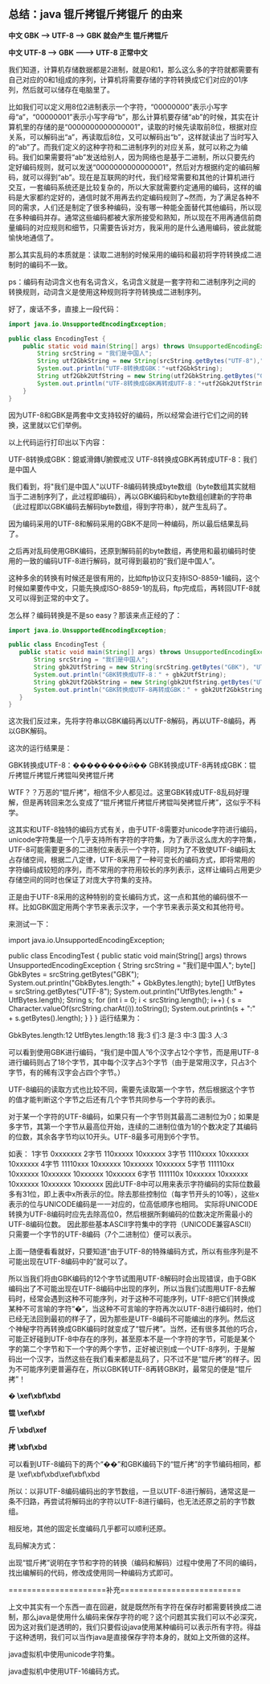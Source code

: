 ## 总结：java  锟斤拷锟斤拷锟斤 的由来



**中文   GBK --> UTF-8 --> GBK       就会产生 锟斤拷锟斤**

**中文  UTF-8 --> GBK ---> UTF-8    正常中文**



我们知道，计算机存储数据都是2进制，就是0和1，那么这么多的字符就都需要有自己对应的0和1组成的序列，计算机将需要存储的字符转换成它们对应的01序列，然后就可以储存在电脑里了。

 

比如我们可以定义用8位2进制表示一个字符，“00000000”表示小写字母“a”，“00000001”表示小写字母“b”，那么计算机要存储“ab”的时候，其实在计算机里的存储的是“0000000000000001”，读取的时候先读取前8位，根据对应关系，可以解码出“a”，再读取后8位，又可以解码出“b”，这样就读出了当时写入的“ab”了。而我们定义的这种字符和二进制序列的对应关系，就可以称之为编码。我们如果需要将“ab”发送给别人，因为网络也是基于二进制，所以只要先约定好编码规则，就可以发送“0000000000000001”，然后对方根据约定的编码解码，就可以得到“ab”。现在是互联网的时代，我们经常需要和其他的计算机进行交互，一套编码系统还是比较复杂的，所以大家就需要约定通用的编码，这样的编码是大家都约定好的，通信时就不用再去约定编码规则了~然而，为了满足各种不同的需求，人们还是制定了很多种编码，没有哪一种能全面替代其他编码，所以现在多种编码并存。通常这些编码都被大家所接受和熟知，所以现在不用再通信前商量编码的对应规则和细节，只需要告诉对方，我采用的是什么通用编码，彼此就能愉快地通信了。

 

那么其实乱码的本质就是：读取二进制的时候采用的编码和最初将字符转换成二进制时的编码不一致。

 

ps：编码有动词含义也有名词含义，名词含义就是一套字符和二进制序列之间的转换规则，动词含义是使用这种规则将字符转换成二进制序列。

 

好了，废话不多，直接上一段代码：

 

```java
import java.io.UnsupportedEncodingException;

public class EncodingTest {
	public static void main(String[] args) throws UnsupportedEncodingException {
		String srcString = "我们是中国人";
		String utf2GbkString = new String(srcString.getBytes("UTF-8"),"GBK");
		System.out.println("UTF-8转换成GBK："+utf2GbkString);
		String utf2Gbk2UtfString = new String(utf2GbkString.getBytes("GBK"),"UTF-8");
		System.out.println("UTF-8转换成GBK再转成UTF-8："+utf2Gbk2UtfString);
	}
}
```




因为UTF-8和GBK是两套中文支持较好的编码，所以经常会进行它们之间的转换，这里就以它们举例。

以上代码运行打印出以下内容：

 

UTF-8转换成GBK：鎴戜滑鏄腑鍥戒汉
UTF-8转换成GBK再转成UTF-8：我们是中国人

 

我们看到，将"我们是中国人"以UTF-8编码转换成byte数组（byte数组其实就相当于二进制序列了，此过程即编码），再以GBK编码和byte数组创建新的字符串（此过程即以GBK编码去解码byte数组，得到字符串），就产生乱码了。

因为编码采用的UTF-8和解码采用的GBK不是同一种编码，所以最后结果乱码了。

之后再对乱码使用GBK编码，还原到解码前的byte数组，再使用和最初编码时使用的一致的编码UTF-8进行解码，就可得到最初的“我们是中国人”。

这种多余的转换有时候还是很有用的，比如ftp协议只支持ISO-8859-1编码，这个时候如果要传中文，只能先换成ISO-8859-1的乱码，ftp完成后，再转回UTF-8就又可以得到正常的中文了。

 

怎么样？编码转换是不是so easy？那该来点正经的了：

 ```java
 import java.io.UnsupportedEncodingException;
 
 public class EncodingTest {
 	public static void main(String[] args) throws UnsupportedEncodingException {
 		String srcString = "我们是中国人";
 		String gbk2UtfString = new String(srcString.getBytes("GBK"), "UTF-8");
 		System.out.println("GBK转换成UTF-8：" + gbk2UtfString);
 		String gbk2Utf2GbkString = new String(gbk2UtfString.getBytes("UTF-8"), "GBK");
 		System.out.println("GBK转换成UTF-8再转成GBK：" + gbk2Utf2GbkString);
 	}
 }
 ```



这次我们反过来，先将字符串以GBK编码再以UTF-8解码，再以UTF-8编码，再以GBK解码。

 

这次的运行结果是：

 

GBK转换成UTF-8：��������й��
GBK转换成UTF-8再转成GBK：锟斤拷锟斤拷锟斤拷锟叫癸拷锟斤拷

 

WTF？？万恶的“锟斤拷”，相信不少人都见过。这里GBK转成UTF-8乱码好理解，但是再转回来怎么变成了“锟斤拷锟斤拷锟斤拷锟叫癸拷锟斤拷”，这似乎不科学。

这其实和UTF-8独特的编码方式有关，由于UTF-8需要对unicode字符进行编码，unicode字符集是一个几乎支持所有字符的字符集，为了表示这么庞大的字符集，UTF-8可能需要更多的二进制位来表示一个字符，同时为了不致使UTF-8编码太占存储空间，根据二八定律，UTF-8采用了一种可变长的编码方式，即将常用的字符编码成较短的序列，而不常用的字符用较长的序列表示，这样让编码占用更少存储空间的同时也保证了对庞大字符集的支持。

正是由于UTF-8采用的这种特别的变长编码方式，这一点和其他的编码很不一样。比如GBK固定用两个字节来表示汉字，一个字节来表示英文和其他符号。

来测试一下：

import java.io.UnsupportedEncodingException;

public class EncodingTest {
	public static void main(String[] args) throws UnsupportedEncodingException {
		String srcString = "我们是中国人";
		byte[] GbkBytes = srcString.getBytes("GBK");
		System.out.println("GbkBytes.length:" + GbkBytes.length);
		byte[] UtfBytes = srcString.getBytes("UTF-8");
		System.out.println("UtfBytes.length:" + UtfBytes.length);
		String s;
		for (int i = 0; i < srcString.length(); i++) {
			s = Character.valueOf(srcString.charAt(i)).toString();
			System.out.println(s + ":" + s.getBytes().length);
		}
	}
}
运行结果为：

 

GbkBytes.length:12
UtfBytes.length:18
我:3
们:3
是:3
中:3
国:3
人:3

 

可以看到使用GBK进行编码，“我们是中国人”6个汉字占12个字节，而是用UTF-8进行编码则占了18个字节，其中每个汉字占3个字节（由于是常用汉字，只占3个字节，有的稀有汉字会占四个字节。）

UTF-8编码的读取方式也比较不同，需要先读取第一个字节，然后根据这个字节的值才能判断这个字节之后还有几个字节共同参与一个字符的表示。

对于某一个字符的UTF-8编码，如果只有一个字节则其最高二进制位为0；如果是多字节，其第一个字节从最高位开始，连续的二进制位值为1的个数决定了其编码的位数，其余各字节均以10开头。UTF-8最多可用到6个字节。 

如表： 
1字节 0xxxxxxx 
2字节 110xxxxx 10xxxxxx 
3字节 1110xxxx 10xxxxxx 10xxxxxx 
4字节 11110xxx 10xxxxxx 10xxxxxx 10xxxxxx 
5字节 111110xx 10xxxxxx 10xxxxxx 10xxxxxx 10xxxxxx 
6字节 1111110x 10xxxxxx 10xxxxxx 10xxxxxx 10xxxxxx 10xxxxxx 
因此UTF-8中可以用来表示字符编码的实际位数最多有31位，即上表中x所表示的位。除去那些控制位（每字节开头的10等），这些x表示的位与UNICODE编码是一一对应的，位高低顺序也相同。 
实际将UNICODE转换为UTF-8编码时应先去除高位0，然后根据所剩编码的位数决定所需最小的UTF-8编码位数。 
因此那些基本ASCII字符集中的字符（UNICODE兼容ASCII）只需要一个字节的UTF-8编码（7个二进制位）便可以表示。 

上面一随便看看就好，只要知道“由于UTF-8的特殊编码方式，所以有些序列是不可能出现在UTF-8编码中的”就可以了。

 

所以当我们将由GBK编码的12个字节试图用UTF-8解码时会出现错误，由于GBK编码出了不可能出现在UTF-8编码中出现的序列，所以当我们试图用UTF-8去解码时，经常会遇到这种不可能序列，对于这种不可能序列，UTF-8把它们转换成某种不可言喻的字符“�”，当这种不可言喻的字符再次以UTF-8进行编码时，他们已经无法回到最初的样子了，因为那些是UTF-8编码不可能编出的序列。然后这个神秘字符再转换成GBK编码时就变成了“锟斤拷”。当然，还有很多其他的巧合，可能正好碰到UTF-8中存在的序列，甚至原本不是一个字符的字节，可能是某个字的第二个字节和下一个字的两个字节，正好被识别成一个UTF-8序列，于是解码出一个汉字，当然这些在我们看来都是乱码了，只不过不是“锟斤拷”的样子。因为不可能序列更普遍存在，所以GBK转UTF-8再转GBK时，最常见的便是“锟斤拷”！

**� \xef\xbf\xbd**

**锟 \xef\xbf**

**斤 \xbd\xef** 

**拷 \xbf\xbd**

可以看到UTF-8编码下的两个“��”和GBK编码下的“锟斤拷”的字节编码相同，都是 \xef\xbf\xbd\xef\xbf\xbd

所以：以非UTF-8编码编码出的字节数组，一旦以UTF-8进行解码，通常这是一条不归路，再尝试将解码出的字符以UTF-8进行编码，也无法还原之前的字节数组。

相反地，其他的固定长度编码几乎都可以顺利还原。

乱码解决方式：

出现“锟斤拷”说明在字节和字符的转换（编码和解码）过程中使用了不同的编码，找出编解码的代码，修改成使用同一种编码方式即可。

=====================补充==========================

上文中其实有一个东西一直在回避，就是既然所有字符在保存时都需要转换成二进制，那么java是使用什么编码来保存字符的呢？这个问题其实我们可以不必深究，因为这对我们是透明的，我们只要假设java使用某种编码可以表示所有字符。得益于这种透明，我们可以当作java是直接保存字符本身的，就如上文所做的这样。

java虚拟机中使用unicode字符集。

java虚拟机中使用UTF-16编码方式。